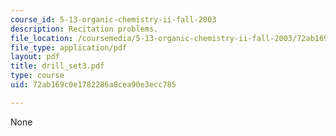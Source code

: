 ```yaml
---
course_id: 5-13-organic-chemistry-ii-fall-2003
description: Recitation problems.
file_location: /coursemedia/5-13-organic-chemistry-ii-fall-2003/72ab169c0e1782286a8cea90e3ecc785_drill_set3.pdf
file_type: application/pdf
layout: pdf
title: drill_set3.pdf
type: course
uid: 72ab169c0e1782286a8cea90e3ecc785

---
```

None